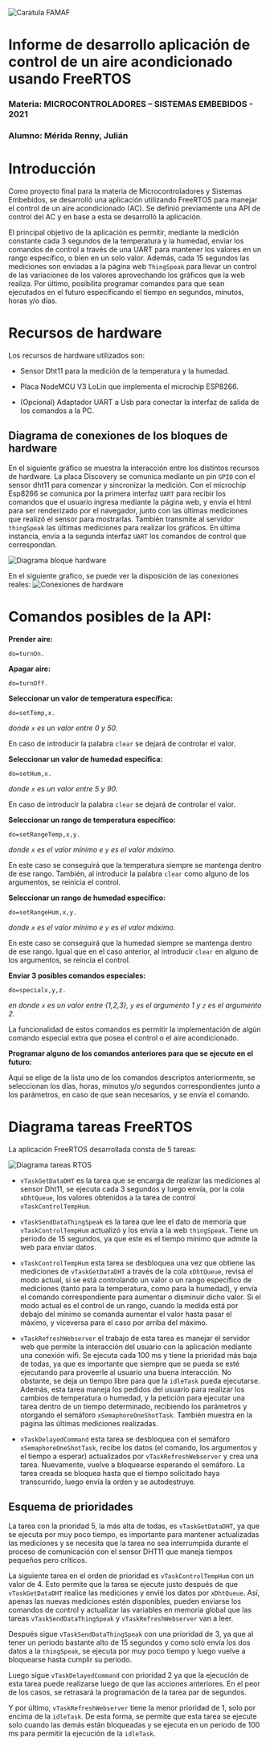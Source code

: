 ![Caratula FAMAF](extras/resources/famaf.jpg)

# Informe de desarrollo aplicación de control de un aire acondicionado usando FreeRTOS

### Materia: MICROCONTROLADORES – SISTEMAS EMBEBIDOS - 2021

### Alumno: Mérida Renny, Julián


# Introducción

Como proyecto final para la materia de Microcontroladores y Sistemas Embebidos, se desarrolló una aplicación utilizando FreeRTOS para manejar el control de un aire acondicionado (AC). Se definió previamente una API de control del AC y en base a esta se desarrolló la aplicación.

El principal objetivo de la aplicación es permitir, mediante la medición constante cada 3 segundos de la temperatura y la humedad, enviar los comandos de control a través de una UART para mantener los valores en un rango específico, o bien en un solo valor. Además, cada 15 segundos las mediciones son enviadas a la página web `ThingSpeak` para llevar un control de las variaciones de los valores aprovechando los gráficos que la web realiza. Por último, posibilita programar comandos para que sean ejecutados en el futuro especificando el tiempo en segundos, minutos, horas y/o días.


# Recursos de hardware

Los recursos de hardware utilizados son:

* Sensor Dht11 para la medición de la temperatura y la humedad.

* Placa NodeMCU V3 LoLin que implementa el microchip ESP8266.

* (Opcional) Adaptador UART a Usb para conectar la interfaz de salida de los comandos a la PC.



## Diagrama de conexiones de los bloques de hardware

En el siguiente gráfico se muestra la interacción entre los distintos recursos de hardware. La placa Discovery se comunica mediante un pin `GPIO` con el sensor dht11 para comenzar y sincronizar la medición. Con el microchip Esp8266 se comunica por la primera interfaz `UART` para recibir los comandos que el usuario ingresa mediante la página web, y envía el html para ser renderizado por el navegador, junto con las últimas mediciones que realizó el sensor para mostrarlas. También transmite al servidor `thingSpeak` las últimas mediciones para realizar los gráficos. En última instancia, envía a la segunda interfaz `UART` los comandos de control que correspondan.

![Diagrama bloque hardware](extras/resources/hw_block.png)

En el siguiente grafico, se puede ver la disposición de las conexiones reales:
![Conexiones de hardware](extras/resources/hw_connections.png)



# Comandos posibles de la API:

**Prender aire:**

    do=turnOn.

**Apagar aire:**

    do=turnOff.

**Seleccionar un valor de temperatura específica:**

    do=setTemp,x.

*donde `x` es un valor entre 0 y 50.*

En caso de introducir la palabra `clear` se dejará de controlar el valor.

**Seleccionar un valor de humedad específica:**

    do=setHum,x.

*donde `x` es un valor entre 5 y 90.*

En caso de introducir la palabra `clear` se dejará de controlar el valor.

**Seleccionar un rango de temperatura específico:**

    do=setRangeTemp,x,y.

*donde `x` es el valor mínimo e `y` es el valor máximo.*

En este caso se conseguirá que la temperatura siempre se mantenga dentro de ese rango. También, al introducir la palabra `clear` como alguno de los argumentos, se reinicia el control.


**Seleccionar un rango de humedad específico:**

    do=setRangeHum,x,y.

*donde `x` es el valor mínimo e `y` es el valor máximo.*

En este caso se conseguirá que la humedad siempre se mantenga dentro de ese rango. Igual que en el caso anterior, al introducir `clear` en alguno de los argumentos, se reincia el control.

**Enviar 3 posibles comandos especiales:**

    do=specialx,y,z.

*en donde `x` es un valor entre {1,2,3}, `y` es el argumento 1 y `z` es el argumento 2.*

La funcionalidad de estos comandos es permitir la implementación de algún comando especial extra que posea el control o el aire acondicionado.


**Programar alguno de los comandos anteriores para que se ejecute en el futuro:**

Aquí se elige de la lista uno de los comandos descriptos anteriormente, se seleccionan los días, horas, minutos y/o segundos correspondientes junto a los parámetros, en caso de que sean  necesarios, y se envía el comando.



# Diagrama tareas FreeRTOS

La aplicación FreeRTOS desarrollada consta de 5 tareas:

![Diagrama tareas RTOS](extras/resources/RTOSTasksDiagram.png)


* `vTaskGetDataDHT` es la tarea que se encarga de realizar las mediciones al sensor Dht11, se ejecuta cada 3 segundos y luego envía, por la cola `xDhtQueue`, los valores obtenidos a la tarea de control `vTaskControlTempHum`.

* `vTaskSendDataThingSpeak` es la tarea que lee el dato de memoria que `vTaskControlTempHum` actualizó y los envía a la web `thingSpeak`. Tiene un periodo de 15 segundos, ya que este es el tiempo mínimo que admite la web para enviar datos.

* `vTaskControlTempHum` esta tarea se desbloquea una vez que obtiene las mediciones de `vTaskGetDataDHT` a través de la cola `xDhtQueue`, revisa el modo actual, si se está controlando un valor o un rango específico de mediciones (tanto para la temperatura, como para la humedad), y envía el comando correspondiente para aumentar o disminuir dicho valor. Si el modo actual es el control de un rango, cuando la medida está por debajo del mínimo se comanda aumentar el valor hasta pasar el máximo, y viceversa para el caso por arriba del máximo.

* `vTaskRefreshWebserver` el trabajo de esta tarea es manejar el servidor web que permite la interacción del usuario con la aplicación mediante una conexión wifi. Se ejecuta cada 100 ms y tiene la prioridad más baja de todas, ya que es importante que siempre que se pueda se esté ejecutando para proveerle al usuario una buena interacción. No obstante, se deja un tiempo libre para que la `idleTask` pueda ejecutarse. Además, esta tarea maneja los pedidos del usuario para realizar los cambios de temperatura o humedad, y la petición para ejecutar una tarea dentro de un tiempo determinado, recibiendo los parámetros y otorgando el semáforo `xSemaphoreOneShotTask`. También muestra en la página las últimas mediciones realizadas.

* `vTaskDelayedCommand` esta tarea se desbloquea con el semáforo `xSemaphoreOneShotTask`, recibe los datos (el comando, los argumentos y el tiempo a esperar) actualizados por `vTaskRefreshWebserver` y crea una tarea. Nuevamente, vuelve a bloquearse esperando el semáforo. La tarea creada se bloquea hasta que el tiempo solicitado haya transcurrido, luego envía la orden y se autodestruye.


## Esquema de prioridades

La tarea con la prioridad 5, la más alta de todas, es `vTaskGetDataDHT`, ya que se ejecuta por muy poco tiempo, es importante para mantener actualizadas las mediciones y se necesita que la tarea no sea interrumpida durante el proceso de comunicación con el sensor DHT11 que maneja tiempos pequeños pero críticos.

La siguiente tarea en el orden de prioridad es `vTaskControlTempHum` con un valor de 4. Esto permite que la tarea se ejecute justo después de que `vTaskGetDataDHT` realice las mediciones y envié los datos por `xDhtQueue`. Así, apenas las nuevas mediciones estén disponibles, pueden enviarse los comandos de control y actualizar las variables en memoria global que las tareas `vTaskSendDataThingSpeak` y `vTaskRefreshWebserver` van a leer.

Después sigue `vTaskSendDataThingSpeak` con una prioridad de 3, ya que al tener un periodo bastante alto de 15 segundos y como solo envía los dos datos a la `thingSpeak`, se ejecuta por muy poco tiempo y luego vuelve a bloquearse hasta cumplir su periodo.

Luego sigue `vTaskDelayedCommand` con prioridad 2 ya que la ejecución de esta tarea puede realizarse luego de que las acciones anteriores. En el peor de los casos, se retrasará la programación de la tarea par de segundos.

Y por último, `vTaskRefreshWebserver` tiene la menor prioridad de 1, solo por encima de la `idleTask`. De esta forma, se permite que esta tarea se ejecute solo cuando las demás están bloqueadas y se ejecuta en un periodo de 100 ms para permitir la ejecución de la `idleTask`.